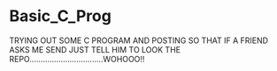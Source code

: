 # Basic_C_Prog
TRYING OUT
SOME C PROGRAM AND POSTING SO THAT IF A FRIEND ASKS ME SEND JUST TELL HIM TO LOOK THE REPO.................................WOHOOO!!
